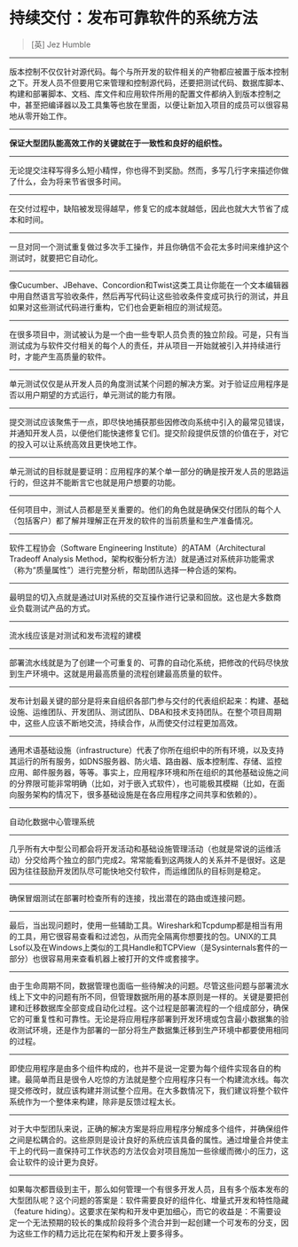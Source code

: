# 持续交付：发布可靠软件的系统方法

> [英] Jez Humble

---

版本控制不仅仅针对源代码。每个与所开发的软件相关的产物都应被置于版本控制之下。开发人员不但要用它来管理和控制源代码，还要把测试代码、数据库脚本、构建和部署脚本、文档、库文件和应用软件所用的配置文件都纳入到版本控制之中，甚至把编译器以及工具集等也放在里面，以便让新加入项目的成员可以很容易地从零开始工作。

---

**保证大型团队能高效工作的关键就在于一致性和良好的组织性。**

---

无论提交注释写得多么短小精悍，你也得不到奖励。然而，多写几行字来描述你做了什么，会为将来节省很多时间。

---

在交付过程中，缺陷被发现得越早，修复它的成本就越低，因此也就大大节省了成本和时间。

---

一旦对同一个测试重复做过多次手工操作，并且你确信不会花太多时间来维护这个测试时，就要把它自动化。

---

像Cucumber、JBehave、Concordion和Twist这类工具让你能在一个文本编辑器中用自然语言写验收条件，然后再写代码让这些验收条件变成可执行的测试，并且如果对这些测试代码进行重构，它们也会更新相应的测试规范。

---

在很多项目中，测试被认为是一个由一些专职人员负责的独立阶段。可是，只有当测试成为与软件交付相关的每个人的责任，并从项目一开始就被引入并持续进行时，才能产生高质量的软件。

---

单元测试仅仅是从开发人员的角度测试某个问题的解决方案。对于验证应用程序是否以用户期望的方式运行，单元测试的能力有限。

---

提交测试应该聚焦于一点，即尽快地捕获那些因修改向系统中引入的最常见错误，并通知开发人员，以便他们能快速修复它们。提交阶段提供反馈的价值在于，对它的投入可以让系统高效且更快地工作。

---

单元测试的目标就是要证明：应用程序的某个单一部分的确是按开发人员的思路运行的，但这并不能断言它也就是用户想要的功能。

---

任何项目中，测试人员都是至关重要的。他们的角色就是确保交付团队的每个人（包括客户）都了解并理解正在开发的软件的当前质量和生产准备情况。

---

软件工程协会（Software Engineering Institute）的ATAM（Architectural Tradeoff Analysis Method，架构权衡分析方法）就是通过对系统非功能需求（称为“质量属性”）进行完整分析，帮助团队选择一种合适的架构。

---

最明显的切入点就是通过UI对系统的交互操作进行记录和回放。这也是大多数商业负载测试产品的方式。

---

流水线应该是对测试和发布流程的建模

---

部署流水线就是为了创建一个可重复的、可靠的自动化系统，把修改的代码尽快放到生产环境中。这就是用最高质量的流程创建最高质量的软件。

---

发布计划最关键的部分是将来自组织各部门参与交付的代表组织起来：构建、基础设施、运维团队、开发团队、测试团队、DBA和技术支持团队。在整个项目周期中，这些人应该不断地交流，持续合作，从而使交付过程更加高效。

---

通用术语基础设施（infrastructure）代表了你所在组织中的所有环境，以及支持其运行的所有服务，如DNS服务器、防火墙、路由器、版本控制库、存储、监控应用、邮件服务器，等等。事实上，应用程序环境和所在组织的其他基础设施之间的分界限可能非常明确（比如，对于嵌入式软件），也可能极其模糊（比如，在面向服务架构的情况下，很多基础设施是在各应用程序之间共享和依赖的）。

---

自动化数据中心管理系统

---

几乎所有大中型公司都会将开发活动和基础设施管理活动（也就是常说的运维活动）分交给两个独立的部门完成2。常常能看到这两拨人的关系并不是很好。这是因为往往鼓励开发团队尽可能快地交付软件，而运维团队的目标则是稳定。

---

确保冒烟测试在部署时检查所有的连接，找出潜在的路由或连接问题。

---

最后，当出现问题时，使用一些辅助工具。Wireshark和Tcpdump都是相当有用的工具，用它很容易查看和过滤包，从而完全隔离你想要找的包。UNIX的工具Lsof以及在Windows上类似的工具Handle和TCPView（是Sysinternals套件的一部分）也很容易用来查看机器上被打开的文件或套接字。

---

由于生命周期不同，数据管理也面临一些待解决的问题。尽管这些问题与部署流水线上下文中的问题有所不同，但管理数据所用的基本原则是一样的。关键是要把创建和迁移数据库全部变成自动化过程。这个过程是部署流程的一个组成部分，确保它的可重复性和可靠性。无论是将应用程序部署到开发环境或包含最小数据集的验收测试环境，还是作为部署的一部分将生产数据集迁移到生产环境中都要使用相同的过程。

---

即使应用程序是由多个组件构成的，也并不是说一定要为每个组件实现各自的构建。最简单而且是很令人吃惊的方法就是整个应用程序只有一个构建流水线。每次提交修改时，就应该构建并测试整个应用。在大多数情况下，我们建议将整个软件系统作为一个整体来构建，除非是反馈过程太长。

---

对于大中型团队来说，正确的解决方案是将应用程序分解成多个组件，并确保组件之间是松耦合的。这些原则是设计良好的系统应该具备的属性。通过增量合并使主干上的代码一直保持可工作状态的方法仅会对项目施加一些徐缓而微小的压力，这会让软件的设计更为良好。

---

如果每次都晋级到主干，那么如何管理一个有很多开发人员，且有多个版本发布的大型团队呢？这个问题的答案是：软件需要良好的组件化、增量式开发和特性隐藏（feature hiding）。这要求在架构和开发中更加细心，而它的收益是：不需要设定一个无法预期的较长的集成阶段将多个流合并到一起创建一个可发布的分支，因为这些工作的精力远比花在架构和开发上要多得多。
